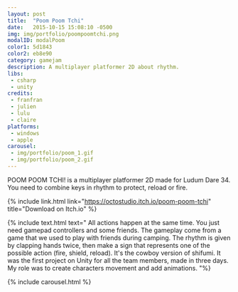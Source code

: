 ```yaml
---
layout: post
title:  "Poom Poom Tchi"
date:   2015-10-15 15:08:10 -0500
img: img/portfolio/poompoomtchi.png
modalID: modalPoom
color1: 5d1843
color2: eb8e90
category: gamejam
description: A multiplayer platformer 2D about rhythm.
libs:
 - csharp
 - unity
credits:
 - franfran
 - julien
 - lulu
 - claire
platforms:
 - windows
 - apple
carousel:
 - img/portfolio/poom_1.gif
 - img/portfolio/poom_2.gif
---
```

POOM POOM TCHI! is a multiplayer platformer 2D made for Ludum Dare 34.<br/>
You need to combine keys in rhythm to protect, reload or fire.<br/>

{% include link.html link="https://octostudio.itch.io/poom-poom-tchi" title="Download on Itch.io" %}

{% include text.html text="
All actions happen at the same time. You just need gamepad controllers and some friends.
The gameplay come from a game that we used to play with friends during camping. The rhythm is given by clapping hands twice, then make a sign that represents one of the possible action (fire, shield, reload). It's the cowboy version of shifumi.
It was the first project on Unity for all the team members, made in three days. My role was to create characters movement and add animations.
"%}

{% include carousel.html %}
